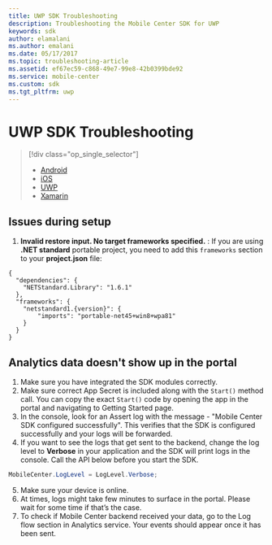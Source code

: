 ```yaml
---
title: UWP SDK Troubleshooting
description: Troubleshooting the Mobile Center SDK for UWP
keywords: sdk
author: elamalani
ms.author: emalani
ms.date: 05/17/2017
ms.topic: troubleshooting-article
ms.assetid: ef67ec59-c868-49e7-99e8-42b0399bde92
ms.service: mobile-center
ms.custom: sdk
ms.tgt_pltfrm: uwp
---
```


# UWP SDK Troubleshooting

> [!div class="op_single_selector"]
> * [Android](android.md)
> * [iOS](ios.md)
> * [UWP](uwp.md)
> * [Xamarin](xamarin.md)

## Issues during setup

1. **Invalid restore input. No target frameworks specified.** : If you are using **.NET standard** portable project, you need to add this ``frameworks`` section to your **project.json** file:

```javacript
{
  "dependencies": {
    "NETStandard.Library": "1.6.1"
  },
  "frameworks": {
    "netstandard1.{version}": {
        "imports": "portable-net45+win8+wpa81"
    }
  }
}
```

## Analytics data doesn't show up in the portal

1. Make sure you have integrated the SDK modules correctly.
2. Make sure correct App Secret is included along with the `Start()` method call. You can copy the exact `Start()` code by opening the app in the portal and navigating to Getting Started page.
3. In the console, look for an Assert log with the message - "Mobile Center SDK configured successfully". This verifies that the SDK is configured successfully and your logs will be forwarded.
4. If you want to see the logs that get sent to the backend, change the log level to **Verbose** in your application and the SDK will print logs in the console. Call the API below before you start the SDK.

  ```csharp
  MobileCenter.LogLevel = LogLevel.Verbose;
  ```

5. Make sure your device is online.
6. At times, logs might take few minutes to surface in the portal. Please wait for some time if that’s the case.
7. To check if Mobile Center backend received your data, go to the Log flow section in Analytics service. Your events should appear once it has been sent.